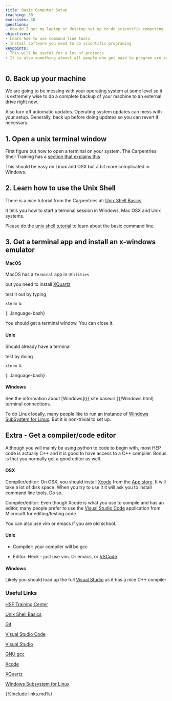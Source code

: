 ```yaml
---
title: Basic Computer Setup  
teaching: 30
exercises: 30
questions:
- How do I get my laptop or desktop set up to do scientific computing
objectives:
- Learn how to use command line tools
- Install software you need to do scientific programing
keypoints:
- This will be useful for a lot of projects
- It is also something almost all people who get paid to program are expected to know well
---
```


## 0. Back up your machine

We are going to be messing with your operating system at some level so it is extremely wise to do a complete backup of your machine to an external drive right now.

Also turn off automatic updates.  Operating system updates can mess with your setup.  Generally, back up before doing updates so you can revert if necessary.

## 1. Open a unix terminal window

First figure out how to open a terminal on your system.  The Carpentries Shell Training has a [section that explains this][New Shell]

This should be easy on Linux and OSX but a bit more complicated in Windows.

<!---
On Linux use xterm, on OSX go to Utilities and start a Terminal.

On Windows it's a bit more complicated as the underlying operating system is not a unix variant.

> We suggest using the [Windows Subsystem for Linux](https://learn.microsoft.com/en-us/windows/wsl/about) (WSL). That page has download instructions.

-->

## 2. Learn how to use the Unix Shell

<!-- First figure out [how to open a terminal on your system][New Shell]
-->

There is a nice tutorial from the Carpentries at: [Unix Shell Basics][Unix Shell Basics].

It tells you how to start a terminal session in Windows, Mac OSX and Unix systems.

Please do the [unix shell tutorial][Unix Shell Basics] to learn about the basic command line.


## 3. Get a terminal app and install an x-windows emulator

#### MacOS

MacOS  has a `Terminal` app in `Utilities`

but you need to install [XQuartz][XQuartz]

test it out by typing

~~~
xterm &
~~~
{: .language-bash}

You should get a terminal window. You can close it.


#### Unix

Should already have a terminal

test by doing

~~~
xterm &
~~~
{: .language-bash}

#### Windows

See the information about [Windows]({{ site.baseurl }}/Windows.html) terminal connections. 

To do Linux locally, many people like to run an instance of [Windows SubSystem for Linux](https://learn.microsoft.com/en-us/windows/wsl/about).  But it is non-trivial to set up. 

## Extra - Get a compiler/code editor

Although you will mainly be using python to code to begin with, most HEP code is actually C++ and it is good to have access to a C++ compiler.  Bonus is that you normally get a good editor as well.

#### OSX
Compiler/editor: On OSX, you should install [Xcode][Xcode] from the [App store](https://www.apple.com/app-store/).  It will take a lot of disk space. When you try to use it it will ask you to install command line tools.  Do so.

Compiler/editor: Even though Xcode is what you use to compile and has an editor, many people prefer to use the [Visual Studio Code](https://code.visualstudio.com) application from Microsoft for editing/testing code.

You can also use vim or emacs if you are old school.

#### Unix
- Compiler: your compiler will be gcc

- Editor: Heck - just use vim. Or emacs, or [VSCode][Visual Studio Code].

#### Windows
Likely you should load up the full [Visual Studio][Visual Studio] as it has a nice C++ compiler


### Useful Links

[HSF Training Center][HSF Training Center]

[Unix Shell Basics][Unix Shell Basics]

[Git][Git]

[Visual Studio Code][Visual Studio Code]

[Visual Studio][Visual Studio]

[GNU gcc][GNU gcc]

[Xcode][Xcode]

[XQuartz][XQuartz]

[Windows Subsystem for Linux][Windows Subsystem for Linux]

{%include links.md%}

[New Shell]: https://swcarpentry.github.io/shell-novice/#open-a-new-shell
[HSF Training Center]: https://hsf-training.org/training-center/
[Windows Subsystem for Linux]: https://learn.microsoft.com/en-us/windows/wsl/about
[Unix Shell Basics]: https://swcarpentry.github.io/shell-novice/
[Git]: https://swcarpentry.github.io/git-novice
[Visual Studio Code]: https://code.visualstudio.com
[Visual Studio]:https://visualstudio.microsoft.com/vs/
[GNU gcc]: https://gcc.gnu.org
[App Store]: https://www.apple.com/app-store/
[Xcode]: https://developer.apple.com/xcode/
[XQuartz]: https://www.xquartz.org
